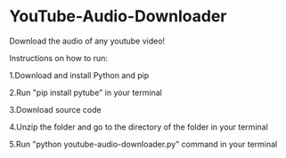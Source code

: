 # YouTube-Audio-Downloader
Download the audio of any youtube video!

Instructions on how to run:

1.Download and install Python and pip

2.Run "pip install pytube" in your terminal

3.Download source code

4.Unzip the folder and go to the directory of the folder in your terminal

5.Run "python youtube-audio-downloader.py" command in your terminal
